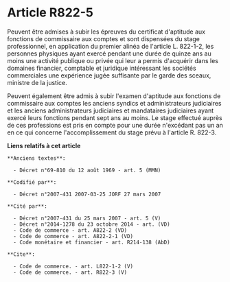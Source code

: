 # Article R822-5

Peuvent être admises à subir les épreuves du certificat d'aptitude aux fonctions de commissaire aux comptes et sont
dispensées du stage professionnel, en application du premier alinéa de l'article L. 822-1-2, les personnes physiques ayant
exercé pendant une durée de quinze ans au moins une activité publique ou privée qui leur a permis d'acquérir dans les
domaines financier, comptable et juridique intéressant les sociétés commerciales une expérience jugée suffisante par le garde
des sceaux, ministre de la justice.

Peuvent également être admis à subir l'examen d'aptitude aux fonctions de commissaire aux comptes les anciens syndics et
administrateurs judiciaires et les anciens administrateurs judiciaires et mandataires judiciaires ayant exercé leurs
fonctions pendant sept ans au moins. Le stage effectué auprès de ces professions est pris en compte pour une durée n'excédant
pas un an en ce qui concerne l'accomplissement du stage prévu à l'article R. 822-3.

**Liens relatifs à cet article**

	**Anciens textes**:

	  - Décret n°69-810 du 12 août 1969 - art. 5 (MMN)

	**Codifié par**:

	  - Décret n°2007-431 2007-03-25 JORF 27 mars 2007

	**Cité par**:

	  - Décret n°2007-431 du 25 mars 2007 - art. 5 (V)
	  - Décret n°2014-1278 du 23 octobre 2014 - art. (VD)
	  - Code de commerce - art. A822-2 (VD)
	  - Code de commerce - art. A822-2-1 (VD)
	  - Code monétaire et financier - art. R214-138 (AbD)

	**Cite**:

	  - Code de commerce. - art. L822-1-2 (V)
	  - Code de commerce. - art. R822-3 (V)
